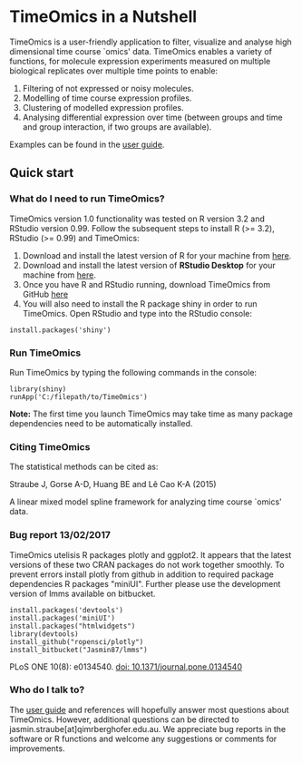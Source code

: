 # TimeOmics in a Nutshell #

TimeOmics is a user-friendly application to filter, visualize and analyse high dimensional time course `omics' data. TimeOmics enables a variety of functions, for molecule expression experiments measured on multiple biological replicates over multiple time points to enable: 

1.  Filtering of not expressed or noisy molecules.
2.  Modelling of time course expression profiles.
3.  Clustering of modelled expression profiles.
4.  Analysing differential expression over time (between groups and time and group interaction, if two groups are available).

Examples can be found in the [user guide](https://github.com/JStrau/TimeOmics/tree/master/TimeOmics/www/UserGuide.pdf).

## Quick start ##
### What do I need to run TimeOmics? ###
TimeOmics version 1.0 functionality was tested on R version 3.2 and RStudio version 0.99. 
Follow the subsequent steps to install R (>= 3.2), RStudio (>= 0.99) and TimeOmics:

1. Download and install the latest version of R for your machine from [here](https://cran.r-project.org/bin/windows/base/).
2. Download and install the latest version of  **RStudio Desktop** for your machine from [here](https://www.rstudio.com/products/rstudio/#Desktop).
3. Once you have R and RStudio running, download TimeOmics from GitHub [here](https://github.com/JStrau/TimeOmics)
4. You will also need to install the R package shiny in order to run TimeOmics. Open RStudio and type into the RStudio console:

~~~~
install.packages('shiny')
~~~~


### Run TimeOmics ###
Run TimeOmics by typing the following commands in the console:

    library(shiny)
    runApp('C:/filepath/to/TimeOmics')
    

**Note:** The first time you launch TimeOmics may take time as many package dependencies need to be  automatically installed. 

### Citing TimeOmics ###

The statistical methods can be cited as:


Straube J, Gorse A-D, Huang BE and Lê Cao K-A (2015)

A linear mixed model spline framework for analyzing time course `omics' data.


### Bug report 13/02/2017
TimeOmics utelisis R packages plotly and ggplot2. It appears that the latest versions of these two CRAN packages do not work together smoothly. To prevent errors install plotly from github in addition to required package dependencies R packages "miniUI". Further please use the development version of lmms available on bitbucket.
~~~~
install.packages('devtools')
install.packages('miniUI')
install.packages("htmlwidgets")
library(devtools)
install_github("ropensci/plotly")
install_bitbucket("Jasmin87/lmms")
~~~~

PLoS ONE 10(8): e0134540. [doi: 10.1371/journal.pone.0134540](http://dx.doi.org/10.1371/journal.pone.0134540)


### Who do I talk to? ###
The [user guide](https://github.com/JStrau/TimeOmics/tree/master/TimeOmics/www/UserGuide.pdf) and references will hopefully answer most questions about TimeOmics. However, additional questions can be directed to jasmin.straube[at]qimrberghofer.edu.au.
We appreciate bug reports in the software or R functions and welcome any suggestions or comments for improvements.
